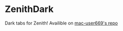# ZenithDark
Dark tabs for Zenith! Availible on [mac-user669's repo](https://mac-user669.github.io/repo/)